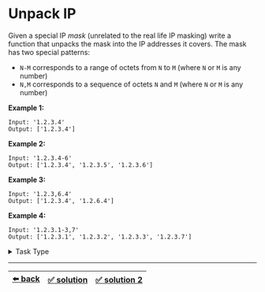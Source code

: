 # Unpack IP

Given a special IP _mask_ (unrelated to the real life IP masking) write a function that unpacks the mask into the IP addresses it covers. The mask has two special patterns:
- `N-M` corresponds to a range of octets from `N` to `M` (where `N` or `M` is any number)
- `N,M` corresponds to a sequence of octets `N` and `M` (where `N` or `M` is any number)

__Example 1:__

```
Input: '1.2.3.4'
Output: ['1.2.3.4']
```

__Example 2:__

```
Input: '1.2.3.4-6'
Output: ['1.2.3.4', '1.2.3.5', '1.2.3.6']
```

__Example 3:__

```
Input: '1.2.3,6.4'
Output: ['1.2.3.4', '1.2.6.4']
```

__Example 4:__

```
Input: '1.2.3.1-3,7'
Output: ['1.2.3.1', '1.2.3.2', '1.2.3.3', '1.2.3.7']
```

<details>

<summary>Task Type</summary>

- __`Stack or Queue`__
  <details>

  <summary><i><b><code>Merge two Queues of prefixes</code></b></i></summary>

    Basically we use one Queue as a Queue of prefixes and each of the prefixes we combine with an array of other values and put into a new Queue. Then the old Queue is disregarded and the new Queue is used as a Queue of prefixes again in the next iteration

    In our task each octet or a series of octets is a prefix. If we encounter a simple octet we append it to the previous octets in the Queue. If we encounter either of the patterns then we append an octet to the previous octets in the Queue several times for each octet of the pattern

    __Note:__ the task also has a recursive solution ([solution 2](./solution-2.js)), which is merely a Variation of the Approach used here, but as we have seen in the past using a Queue is more efficient than recursion because with a Queue you don't risk getting a stack overflow error

    __Note:__ the mechanics of the Approach used here are very much similar to the Approach _`Get all unique combinations of values of many arrays in any order`_ we have seen in [this task](../letter-combinations-of-a-phone-number/task.md)

  </details>

</details>

---

| [:arrow_left: back](../README.md) | [:white_check_mark: solution](./solution.js) | [:white_check_mark: solution 2](./solution-2.js) |
| :---: | :---: | :---: |
